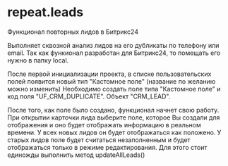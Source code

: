 # repeat.leads
Функционал повторных лидов в Битрикс24

Выполняет сквозной анализ лидов на его дубликаты по телефону или email.
Так как функионал разработан для Битрикс24, то помещать его нужно в папку local.

После первой инициализации проекта, в списке пользовательских полей появится новый тип "Кастомное поле" (название по желанию можно изменить)
Необходимо создать поле типа "Кастомное поле" и код поля "UF_CRM_DUPLICATE". Объект "CRM_LEAD".

После того, как поле было создано, функционал начнет свою работу. При открытии карточки лида выберите поле, которое Вы создали для отображения и оно будет отображать информацию в реальном времени.
У всех новых лидов он будет отображаться как положено. У старых лидов поле будет считаться незаполненным и будет отображаться только в режиме редактирования. Для этого стоит единожды выполнить метод updateAllLeads()
